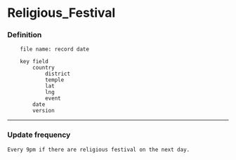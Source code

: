 # Religious_Festival

### Definition
```
    file name: record date
    
    key field
        country
            district
            temple
            lat
            lng
            event
        date
        version
```
---
### Update frequency
```
Every 9pm if there are religious festival on the next day.
```

